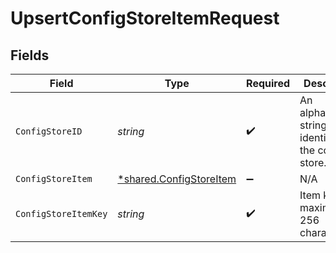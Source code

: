 # UpsertConfigStoreItemRequest


## Fields

| Field                                                             | Type                                                              | Required                                                          | Description                                                       | Example                                                           |
| ----------------------------------------------------------------- | ----------------------------------------------------------------- | ----------------------------------------------------------------- | ----------------------------------------------------------------- | ----------------------------------------------------------------- |
| `ConfigStoreID`                                                   | *string*                                                          | :heavy_check_mark:                                                | An alphanumeric string identifying the config store.              | 7Lsb7Y76rChV9hSrv3KgFl                                            |
| `ConfigStoreItem`                                                 | [*shared.ConfigStoreItem](../../models/shared/configstoreitem.md) | :heavy_minus_sign:                                                | N/A                                                               |                                                                   |
| `ConfigStoreItemKey`                                              | *string*                                                          | :heavy_check_mark:                                                | Item key, maximum 256 characters.                                 | test-key                                                          |